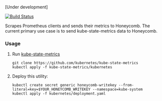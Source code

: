 [Under development]

[![Build Status](https://travis-ci.org/honeycombio/prom2hny.svg?branch=master)](https://travis-ci.org/honeycombio/prom2hny)

Scrapes Prometheus clients and sends their metrics to Honeycomb. The current
primary use case is to send kube-state-metrics data to Honeycomb.

### Usage

1. Run [kube-state-metrics](https://github.com/kubernetes/kube-state-metrics)
    ```
    git clone https://github.com/kubernetes/kube-state-metrics
    kubectl apply -f kube-state-metrics/kubernetes
    ```

2. Deploy this utility:
    ```
    kubectl create secret generic honeycomb-writekey --from-literal=key=$YOUR_HONEYCOMB_WRITEKEY --namespace=kube-system
    kubectl apply -f kubernetes/deployment.yaml
    ```
